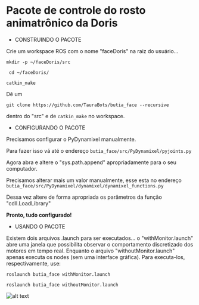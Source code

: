 # Pacote de controle do rosto animatrônico da Doris

- CONSTRUINDO O PACOTE 

Crie um workspace ROS com o nome "faceDoris" na raiz do usuário...

` mkdir -p ~/faceDoris/src `

` cd ~/faceDoris/`

` catkin_make `

Dê um

` git clone https://github.com/TauraBots/butia_face --recursive ` 

dentro do "src" e de ` catkin_make ` no workspace.

- CONFIGURANDO O PACOTE

Precisamos configurar o PyDynamixel manualmente. 

Para fazer isso vá até o endereço `butia_face/src/PyDynamixel/pyjoints.py`

Agora abra e altere o "sys.path.append" apropriadamente para o seu computador.

Precisamos alterar mais um valor manualmente, esse esta no endereço `butia_face/src/PyDynamixel/dynamixel/dynamixel_functions.py`

Dessa vez altere de forma apropriada os parâmetros da função "cdll.LoadLibrary"

**Pronto, tudo configurado!**

- USANDO O PACOTE

Existem dois arquivos .launch para ser executados... o "withMonitor.launch" abre uma janela que possibilita observar o comportamento discretizado dos motores em tempo real. Enquanto o arquivo "withoutMonitor.launch" apenas executa os nodes (sem uma interface gráfica). Para executa-los, respectivamente, use:

` roslaunch butia_face withMonitor.launch  `

` roslaunch butia_face withoutMonitor.launch  `

![alt text](https://i.imgur.com/kBRv57p.png)
